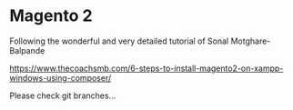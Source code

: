 # Magento 2

Following the wonderful and very detailed tutorial of Sonal Motghare-Balpande 

https://www.thecoachsmb.com/6-steps-to-install-magento2-on-xampp-windows-using-composer/

Please check git branches...
